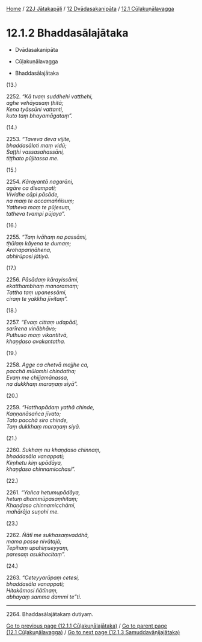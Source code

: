 
[Home](/) / [22J Jātakapāḷi](../../../22J.md) / [12 Dvādasakanipāta](../../12.md) / [12.1 Cūḷakuṇālavagga](../12.1.md)

# 12.1.2 Bhaddasālajātaka

* Dvādasakanipāta

* Cūḷakuṇālavagga

* Bhaddasālajātaka

(13.)

2252\. _“Kā tvaṃ suddhehi vatthehi,_  
_aghe vehāyasaṃ ṭhitā;_  
_Kena tyāssūni vattanti,_  
_kuto taṃ bhayamāgataṃ”._  


(14.)

2253\. _“Taveva deva vijite,_  
_bhaddasāloti maṃ vidū;_  
_Saṭṭhi vassasahassāni,_  
_tiṭṭhato pūjitassa me._  


(15.)

2254\. _Kārayantā nagarāni,_  
_agāre ca disampati;_  
_Vividhe cāpi pāsāde,_  
_na maṃ te accamaññisuṃ;_  
_Yatheva maṃ te pūjesuṃ,_  
_tatheva tvampi pūjaya”._  


(16.)

2255\. _“Taṃ ivāhaṃ na passāmi,_  
_thūlaṃ kāyena te dumaṃ;_  
_Ārohapariṇāhena,_  
_abhirūposi jātiyā._  


(17.)

2256\. _Pāsādaṃ kārayissāmi,_  
_ekatthambhaṃ manoramaṃ;_  
_Tattha taṃ upanessāmi,_  
_ciraṃ te yakkha jīvitaṃ”._  


(18.)

2257\. _“Evaṃ cittaṃ udapādi,_  
_sarīrena vinābhāvo;_  
_Puthuso maṃ vikantitvā,_  
_khaṇḍaso avakantatha._  


(19.)

2258\. _Agge ca chetvā majjhe ca,_  
_pacchā mūlamhi chindatha;_  
_Evaṃ me chijjamānassa,_  
_na dukkhaṃ maraṇaṃ siyā”._  


(20.)

2259\. _“Hatthapādaṃ yathā chinde,_  
_Kaṇṇanāsañca jīvato;_  
_Tato pacchā siro chinde,_  
_Taṃ dukkhaṃ maraṇaṃ siyā._  


(21.)

2260\. _Sukhaṃ nu khaṇḍaso chinnaṃ,_  
_bhaddasāla vanappati;_  
_Kiṃhetu kiṃ upādāya,_  
_khaṇḍaso chinnamicchasi”._  


(22.)

2261\. _“Yañca hetumupādāya,_  
_hetuṃ dhammūpasaṃhitaṃ;_  
_Khaṇḍaso chinnamicchāmi,_  
_mahārāja suṇohi me._  


(23.)

2262\. _Ñātī me sukhasaṃvaddhā,_  
_mama passe nivātajā;_  
_Tepihaṃ upahiṃseyyaṃ,_  
_paresaṃ asukhocitaṃ”._  


(24.)

2263\. _“Ceteyyarūpaṃ cetesi,_  
_bhaddasāla vanappati;_  
_Hitakāmosi ñātīnaṃ,_  
_abhayaṃ samma dammi te”ti._  


---

2264\. Bhaddasālajātakaṃ dutiyaṃ.



[Go to previous page (12.1.1 Cūḷakuṇālajātaka)](12.1.1.md) / [Go to parent page (12.1 Cūḷakuṇālavagga)](../12.1.md) / [Go to next page (12.1.3 Samuddavāṇijajātaka)](12.1.3.md)


